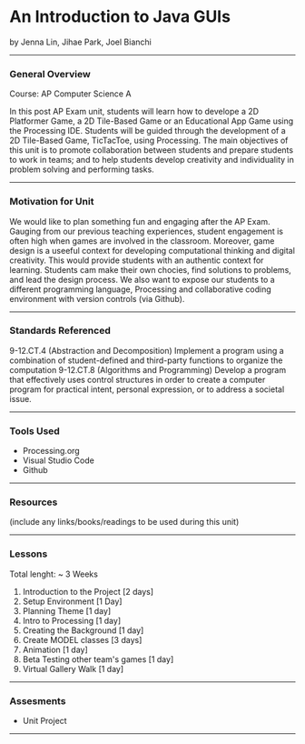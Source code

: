 # An Introduction to Java GUIs
by Jenna Lin, Jihae Park, Joel Bianchi

-----

### General Overview
Course: AP Computer Science A

In this post AP Exam unit, students will learn how to develope a 2D Platformer Game, a 2D Tile-Based Game or an Educational App Game using the Processing IDE. Students will be guided through the development of a 2D Tile-Based Game, TicTacToe, using Processing. The main objectives of this unit is to promote collaboration between students and prepare students to work in teams; and to help students develop creativity and individuality in problem solving and performing tasks.

---

### Motivation for Unit
We would like to plan something fun and engaging after the AP Exam. Gauging from our previous teaching experiences, student engagement is often high when games are involved in the classroom. Moreover, game design is a useeful context for developing computational thinking and digital creativity. This would provide students with an authentic context for learning. Students cam make their own chocies, find solutions to problems, and lead the design process. We also want to expose our students to a different programming language, Processing and collaborative coding environment with version controls (via Github). 

---

### Standards Referenced
9-12.CT.4 (Abstraction and Decomposition)
Implement a program using a combination of student-defined and third-party functions to organize the
computation
9-12.CT.8 (Algorithms and Programming)
Develop a program that effectively uses control structures in order to create a computer program for
practical intent, personal expression, or to address a societal issue.

---

### Tools Used
- Processing.org
- Visual Studio Code
- Github
---

### Resources
(include any links/books/readings to be used during this unit)

---

### Lessons
Total lenght: ~ 3 Weeks
1. Introduction to the Project [2 days]
2. Setup Environment [1 Day]
3. Planning Theme [1 day]
4. Intro to Processing [1 day]
5. Creating the Background [1 day]
6. Create MODEL classes [3 days]
7. Animation [1 day]
8. Beta Testing other team's games [1 day]
9. Virtual Gallery Walk [1 day]

---

### Assesments
- Unit Project

---
